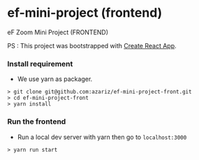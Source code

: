 # ef-mini-project (frontend)
eF Zoom Mini Project (FRONTEND)

PS : This project was bootstrapped with [Create React App](https://github.com/facebook/create-react-app).

### Install requirement
- We use yarn as packager.

```
> git clone git@github.com:azariz/ef-mini-project-front.git
> cd ef-mini-project-front
> yarn install
```

### Run the frontend
- Run a local dev server with yarn then go to ```localhost:3000```

```
> yarn run start
```
